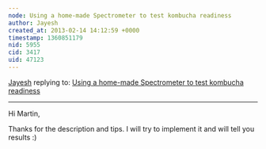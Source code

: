 ```yaml
---
node: Using a home-made Spectrometer to test kombucha readiness
author: Jayesh
created_at: 2013-02-14 14:12:59 +0000
timestamp: 1360851179
nid: 5955
cid: 3417
uid: 47123
---
```




[Jayesh](../profile/Jayesh) replying to: [Using a home-made Spectrometer to test kombucha readiness](../notes/mkoistinen/2-12-2013/using-home-made-spectrometer-test-kombucha-readiness-0)

----
Hi Martin,

Thanks for the description and tips. I will try to implement it and will tell you results :)

